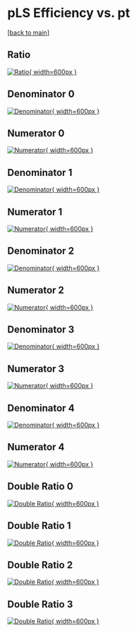 # pLS Efficiency vs. pt

[[back to main](./)]



## Ratio

[![Ratio](../mtv/var/pLS_vtr_11_0_eff_pt.png){ width=600px }](../mtv/var/pLS_vtr_11_0_eff_pt.pdf)

## Denominator 0

[![Denominator](../mtv/den/pLS_vtr_11_0_eff_pt_den0.png){ width=600px }](../mtv/den/pLS_vtr_11_0_eff_pt_den0.pdf)

## Numerator 0

[![Numerator](../mtv/num/pLS_vtr_11_0_eff_pt_num0.png){ width=600px }](../mtv/num/pLS_vtr_11_0_eff_pt_num0.pdf)

## Denominator 1

[![Denominator](../mtv/den/pLS_vtr_11_0_eff_pt_den1.png){ width=600px }](../mtv/den/pLS_vtr_11_0_eff_pt_den1.pdf)

## Numerator 1

[![Numerator](../mtv/num/pLS_vtr_11_0_eff_pt_num1.png){ width=600px }](../mtv/num/pLS_vtr_11_0_eff_pt_num1.pdf)

## Denominator 2

[![Denominator](../mtv/den/pLS_vtr_11_0_eff_pt_den2.png){ width=600px }](../mtv/den/pLS_vtr_11_0_eff_pt_den2.pdf)

## Numerator 2

[![Numerator](../mtv/num/pLS_vtr_11_0_eff_pt_num2.png){ width=600px }](../mtv/num/pLS_vtr_11_0_eff_pt_num2.pdf)

## Denominator 3

[![Denominator](../mtv/den/pLS_vtr_11_0_eff_pt_den3.png){ width=600px }](../mtv/den/pLS_vtr_11_0_eff_pt_den3.pdf)

## Numerator 3

[![Numerator](../mtv/num/pLS_vtr_11_0_eff_pt_num3.png){ width=600px }](../mtv/num/pLS_vtr_11_0_eff_pt_num3.pdf)

## Denominator 4

[![Denominator](../mtv/den/pLS_vtr_11_0_eff_pt_den4.png){ width=600px }](../mtv/den/pLS_vtr_11_0_eff_pt_den4.pdf)

## Numerator 4

[![Numerator](../mtv/num/pLS_vtr_11_0_eff_pt_num4.png){ width=600px }](../mtv/num/pLS_vtr_11_0_eff_pt_num4.pdf)

## Double Ratio 0

[![Double Ratio](../mtv/ratio/pLS_vtr_11_0_eff_pt_ratio0.png){ width=600px }](../mtv/ratio/pLS_vtr_11_0_eff_pt_ratio0.pdf)

## Double Ratio 1

[![Double Ratio](../mtv/ratio/pLS_vtr_11_0_eff_pt_ratio1.png){ width=600px }](../mtv/ratio/pLS_vtr_11_0_eff_pt_ratio1.pdf)

## Double Ratio 2

[![Double Ratio](../mtv/ratio/pLS_vtr_11_0_eff_pt_ratio2.png){ width=600px }](../mtv/ratio/pLS_vtr_11_0_eff_pt_ratio2.pdf)

## Double Ratio 3

[![Double Ratio](../mtv/ratio/pLS_vtr_11_0_eff_pt_ratio3.png){ width=600px }](../mtv/ratio/pLS_vtr_11_0_eff_pt_ratio3.pdf)

